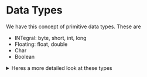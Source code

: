 # Data Types

We have this concept of primitive data types. These are 
<ul>
    <li>INTegral: byte, short, int, long</li>
    <li>Floating: float, double</li>
    <li>Char</li>
    <li>Boolean</li>
</ul>

<details>
    <summary>Heres a more detailed look at these types</summary>

| Type | Size | Range | Default Value |
| ---------------- | ------------------------------------------- | -------------- | --------------------------- |
| byte | 1 | -128 to 127 | 0 |
| short | 2 | -32768 to 32767 | 0 |
| int | 4 | -214748638 to -2147483647 | 0 |
| long | 8 | - | 0 |
| float | 4 | -+ 1.4E-45 to +/ 3.4E+38 | 0.0f |
| double | 8 | +/439E-324 to +/1.7E+308 | 0.0d |
| char | 2 | 0 to 65535 | \u0000 |
| boolean | - | true(0)/false(1) | false |
    
</details>